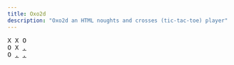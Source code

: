 ```yaml
---
title: Oxo2d 
description: "Oxo2d an HTML noughts and crosses (tic-tac-toe) player"
---
```


<pre class="oxo2d">
X X O
O X <a href="../3y/">.</a>
O <a href="../3z/">.</a> <a href="../40/">.</a>
</pre>
